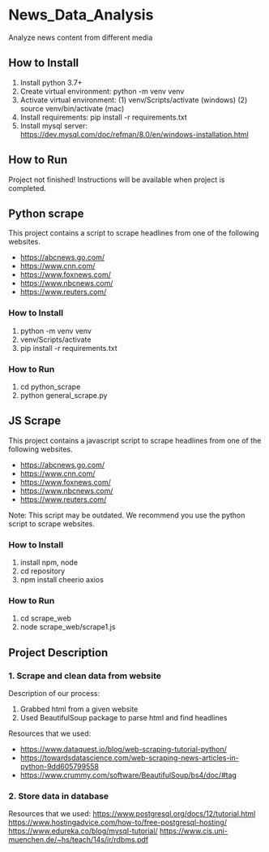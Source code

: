 # News_Data_Analysis
Analyze news content from different media

## How to Install
1. Install python 3.7+
2. Create virtual environment: python -m venv venv
3. Activate virtual environment: 
    (1) venv/Scripts/activate (windows)
    (2) source venv/bin/activate (mac)
4. Install requirements: pip install -r requirements.txt
5. Install mysql server: https://dev.mysql.com/doc/refman/8.0/en/windows-installation.html

## How to Run

Project not finished! Instructions will be available when project is completed.

## Python scrape
This project contains a script to scrape headlines from one of the following websites.
- https://abcnews.go.com/
- https://www.cnn.com/
- https://www.foxnews.com/
- https://www.nbcnews.com/
- https://www.reuters.com/

### How to Install
1. python -m venv venv 
2. venv/Scripts/activate
3. pip install -r requirements.txt

### How to Run
1. cd python_scrape
2. python general_scrape.py

## JS Scrape
This project contains a javascript script to scrape headlines from one of the following websites.
- https://abcnews.go.com/
- https://www.cnn.com/
- https://www.foxnews.com/
- https://www.nbcnews.com/
- https://www.reuters.com/

Note: This script may be outdated. We recommend you use the python script to scrape websites.

### How to Install
1. install npm, node
2. cd repository
3. npm install cheerio axios

### How to Run
1. cd scrape_web
2. node scrape_web/scrape1.js

## Project Description

### 1. Scrape and clean data from website

Description of our process:
1. Grabbed html from a given website
2. Used BeautifulSoup package to parse html and find headlines

Resources that we used:
- https://www.dataquest.io/blog/web-scraping-tutorial-python/
- https://towardsdatascience.com/web-scraping-news-articles-in-python-9dd605799558
- https://www.crummy.com/software/BeautifulSoup/bs4/doc/#tag

### 2. Store data in database

Resources that we used:
https://www.postgresql.org/docs/12/tutorial.html
https://www.hostingadvice.com/how-to/free-postgresql-hosting/
https://www.edureka.co/blog/mysql-tutorial/
https://www.cis.uni-muenchen.de/~hs/teach/14s/ir/rdbms.pdf

